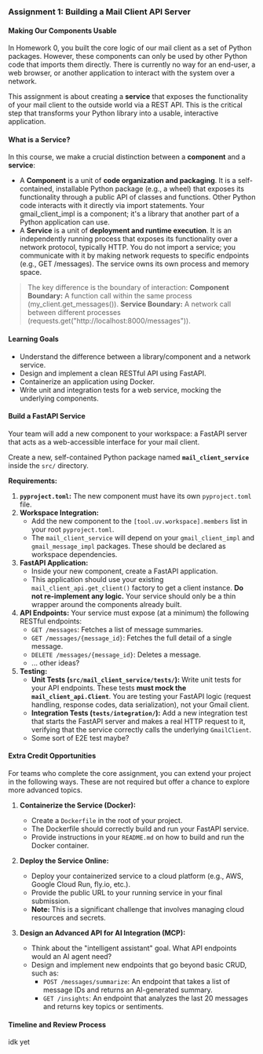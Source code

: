 ### Assignment 1: Building a Mail Client API Server

#### Making Our Components Usable

In Homework 0, you built the core logic of our mail client as a set of Python packages. However, these components can only be used by other Python code that imports them directly. There is currently no way for an end-user, a web browser, or another application to interact with the system over a network.

This assignment is about creating a **service** that exposes the functionality of your mail client to the outside world via a REST API. This is the critical step that transforms your Python library into a usable, interactive application.

#### What is a Service?

In this course, we make a crucial distinction between a **component** and a **service**:

- A **Component** is a unit of **code organization and packaging**. It is a self-contained, installable Python package (e.g., a wheel) that exposes its functionality through a public API of classes and functions. Other Python code interacts with it directly via import statements. Your gmail_client_impl is a component; it's a library that another part of a Python application can use.
- A **Service** is a unit of **deployment and runtime execution**. It is an independently running process that exposes its functionality over a network protocol, typically HTTP. You do not import a service; you communicate with it by making network requests to specific endpoints (e.g., GET /messages). The service owns its own process and memory space.

> The key difference is the boundary of interaction:
> **Component Boundary:** A function call within the same process (my_client.get_messages()).
> **Service Boundary:** A network call between different processes (requests.get("http://localhost:8000/messages")).

#### Learning Goals

* Understand the difference between a library/component and a network service.
* Design and implement a clean RESTful API using FastAPI.
* Containerize an application using Docker.
* Write unit and integration tests for a web service, mocking the underlying components.

#### Build a FastAPI Service

Your team will add a new component to your workspace: a FastAPI server that acts as a web-accessible interface for your mail client.

Create a new, self-contained Python package named **`mail_client_service`** inside the `src/` directory.

**Requirements:**

1.  **`pyproject.toml`:** The new component must have its own `pyproject.toml` file.
2.  **Workspace Integration:**
    * Add the new component to the `[tool.uv.workspace].members` list in your root `pyproject.toml`.
    * The `mail_client_service` will depend on your `gmail_client_impl` and `gmail_message_impl` packages. These should be declared as workspace dependencies.
3.  **FastAPI Application:**
    * Inside your new component, create a FastAPI application.
    * This application should use your existing `mail_client_api.get_client()` factory to get a client instance. **Do not re-implement any logic.** Your service should only be a thin wrapper around the components already built.
4.  **API Endpoints:** Your service must expose (at a minimum) the following RESTful endpoints:
    * `GET /messages`: Fetches a list of message summaries.
    * `GET /messages/{message_id}`: Fetches the full detail of a single message.
    * `DELETE /messages/{message_id}`: Deletes a message.
    * ... other ideas?
5.  **Testing:**
    * **Unit Tests (`src/mail_client_service/tests/`):** Write unit tests for your API endpoints. These tests **must mock the `mail_client_api.Client`**. You are testing your FastAPI logic (request handling, response codes, data serialization), not your Gmail client.
    * **Integration Tests (`tests/integration/`):** Add a new integration test that starts the FastAPI server and makes a real HTTP request to it, verifying that the service correctly calls the underlying `GmailClient`.
    * Some sort of E2E test maybe?

#### Extra Credit Opportunities

For teams who complete the core assignment, you can extend your project in the following ways. These are not required but offer a chance to explore more advanced topics.

1.  **Containerize the Service (Docker):**
    * Create a `Dockerfile` in the root of your project.
    * The Dockerfile should correctly build and run your FastAPI service.
    * Provide instructions in your `README.md` on how to build and run the Docker container.

2.  **Deploy the Service Online:**
    * Deploy your containerized service to a cloud platform (e.g., AWS, Google Cloud Run, fly.io, etc.).
    * Provide the public URL to your running service in your final submission.
    * **Note:** This is a significant challenge that involves managing cloud resources and secrets.

3.  **Design an Advanced API for AI Integration (MCP):**
    * Think about the "intelligent assistant" goal. What API endpoints would an AI agent need?
    * Design and implement new endpoints that go beyond basic CRUD, such as:
        * `POST /messages/summarize`: An endpoint that takes a list of message IDs and returns an AI-generated summary.
        * `GET /insights`: An endpoint that analyzes the last 20 messages and returns key topics or sentiments.


#### Timeline and Review Process

idk yet